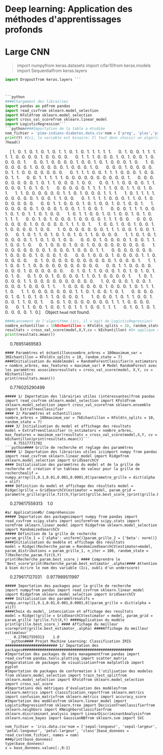 # Deep learning: Application des méthodes d'apprentissages profonds


# Large CNN 

> import numpyfrom keras.datasets
> import cifar10from keras.models 
> import Sequentialfrom keras.layers 



```python import Densefrom keras.layers 
import Dropoutfrom keras.layers ```



```python
####Chargement des librairies 
import pandas as pdfrom pandas 
import read_csvfrom sklearn.model_selection
import KFoldfrom sklearn.model_selection 
import cross_val_scorefrom sklearn.linear_model 
import LogisticRegression```
```python####Importation de la table a étudiée
nom_fichier = 'pima-indians-diabetes.data.csv'nom = ['preg', 'plas','pres', 'skin','test', 'mass', 'pedi', 'age', 'class']table = read_csv(nom_fichier, names = nom) #Transformation du fichier importé en "dataframe"tableau = table.values #On récupere les valeurs de la tableX = tableau[:, 0:8] #On prend toute les colonnes (ici de 0 jusqu'à la huitième incluse (pas la 9 qui correspond à la 8 ici)). On définie ainsi les variables explicativesY = tableau[:,8] #On prend la neuvième colonnes pour définir la variable à expliquer
print(Y) #Ici, la variable est binaire: Il faut donc choisir un algorithme adaptée
?head()

```
    [ 1.  0.  1.  0.  1.  0.  1.  0.  1.  1.  0.  1.  0.  1.  1.  1.  1.  1.      0.  1.  0.  0.  1.  1.  1.  1.  1.  0.  0.  0.  0.  1.  0.  0.  0.  0.      0.  1.  1.  1.  0.  0.  0.  1.  0.  1.  0.  0.  1.  0.  0.  0.  0.  1.      0.  0.  1.  0.  0.  0.  0.  1.  0.  0.  1.  0.  1.  0.  0.  0.  1.  0.      1.  0.  0.  0.  0.  0.  1.  0.  0.  0.  0.  0.  1.  0.  0.  0.  1.  0.      0.  0.  0.  1.  0.  0.  0.  0.  0.  1.  1.  0.  0.  0.  0.  0.  0.  0.      0.  1.  1.  1.  0.  0.  1.  1.  1.  0.  0.  0.  1.  0.  0.  0.  1.  1.      0.  0.  1.  1.  1.  1.  1.  0.  0.  0.  0.  0.  0.  0.  0.  0.  0.  1.      0.  0.  0.  0.  0.  0.  0.  0.  1.  0.  1.  1.  0.  0.  0.  1.  0.  0.      0.  0.  1.  1.  0.  0.  0.  0.  1.  1.  0.  0.  0.  1.  0.  1.  0.  1.      0.  0.  0.  0.  0.  1.  1.  1.  1.  1.  0.  0.  1.  1.  0.  1.  0.  1.      1.  1.  0.  0.  0.  0.  0.  0.  1.  1.  0.  1.  0.  0.  0.  1.  1.  1.      1.  0.  1.  1.  1.  1.  0.  0.  0.  0.  0.  1.  0.  0.  1.  1.  0.  0.      0.  1.  1.  1.  1.  0.  0.  0.  1.  1.  0.  1.  0.  0.  0.  0.  0.  0.      0.  0.  1.  1.  0.  0.  0.  1.  0.  1.  0.  0.  1.  0.  1.  0.  0.  1.      1.  0.  0.  0.  0.  0.  1.  0.  0.  0.  1.  0.  0.  1.  1.  0.  0.  1.      0.  0.  0.  1.  1.  1.  0.  0.  1.  0.  1.  0.  1.  1.  0.  1.  0.  0.      1.  0.  1.  1.  0.  0.  1.  0.  1.  0.  0.  1.  0.  1.  0.  1.  1.  1.      0.  0.  1.  0.  1.  0.  0.  0.  1.  0.  0.  0.  0.  1.  1.  1.  0.  0.      0.  0.  0.  0.  0.  0.  0.  1.  0.  0.  0.  0.  0.  1.  1.  1.  0.  1.      1.  0.  0.  1.  0.  0.  1.  0.  0.  1.  1.  0.  0.  0.  0.  1.  0.  0.      1.  0.  0.  0.  0.  0.  0.  0.  1.  1.  1.  0.  0.  1.  0.  0.  1.  0.      0.  1.  0.  1.  1.  0.  1.  0.  1.  0.  1.  0.  1.  1.  0.  0.  0.  0.      1.  1.  0.  1.  0.  1.  0.  0.  0.  0.  1.  1.  0.  1.  0.  1.  0.  0.      0.  0.  0.  1.  0.  0.  0.  0.  1.  0.  0.  1.  1.  1.  0.  0.  1.  0.      0.  1.  0.  0.  0.  1.  0.  0.  1.  0.  0.  0.  0.  0.  0.  0.  0.  0.      1.  0.  0.  0.  0.  0.  0.  0.  1.  0.  0.  0.  1.  0.  0.  0.  1.  1.      0.  0.  0.  0.  0.  0.  0.  1.  0.  0.  0.  0.  1.  0.  0.  0.  1.  0.      0.  0.  1.  0.  0.  0.  1.  0.  0.  0.  0.  1.  1.  0.  0.  0.  0.  0.      0.  1.  0.  0.  0.  0.  0.  0.  0.  0.  0.  0.  0.  1.  0.  0.  0.  1.      1.  1.  1.  0.  0.  1.  1.  0.  0.  0.  0.  0.  0.  0.  0.  0.  0.  0.      0.  0.  1.  1.  0.  0.  0.  0.  0.  0.  0.  1.  0.  0.  0.  0.  0.  0.      0.  1.  0.  1.  1.  0.  0.  0.  1.  0.  1.  0.  1.  0.  1.  0.  1.  0.      0.  1.  0.  0.  1.  0.  0.  0.  0.  1.  1.  0.  1.  0.  0.  0.  0.  1.      1.  0.  1.  0.  0.  0.  1.  1.  0.  0.  0.  0.  0.  0.  0.  0.  0.  0.      1.  0.  0.  0.  0.  1.  0.  0.  1.  0.  0.  0.  1.  0.  0.  0.  1.  1.      1.  0.  0.  0.  0.  0.  0.  1.  0.  0.  0.  1.  0.  1.  1.  1.  1.  0.      1.  1.  0.  0.  0.  0.  0.  0.  0.  1.  1.  0.  1.  0.  0.  1.  0.  1.      0.  0.  0.  0.  0.  1.  0.  1.  0.  1.  0.  1.  1.  0.  0.  0.  0.  1.      1.  0.  0.  0.  1.  0.  1.  1.  0.  0.  1.  0.  0.  1.  1.  0.  0.  1.      0.  0.  1.  0.  0.  0.  0.  0.  0.  0.  1.  1.  1.  0.  0.  0.  0.  0.      0.  1.  1.  0.  0.  1.  0.  0.  1.  0.  1.  1.  1.  0.  0.  1.  1.  1.      0.  1.  0.  1.  0.  1.  0.  0.  0.  0.  1.  0.]    Object `head` not found.    
    
```python
####Lancement de l'algorithme (ici, il s'agit de LogicticRegression)
nombre_echantillon = 10kEchantillon = KFold(n_splits = 10, random_state = 7)#On crée 10 echantillons icimodel = LogisticRegression()
resultats = cross_val_score(model,X,Y,cv = kEchantillon) #On applique ces echantillons à notre jeu de données
print(resultats.mean())

```
    0.76951469583    
```python### Lancement de l'algorithme (RandomForest)from sklearn.model_selection import cross_val_scorefrom sklearn.ensemble import RandomForestClassifier  #Importation du classifier RandomForest de l'emsemble des classifiers
#### Paramètres et échantillonsnombre_arbres = 100maximum_var = 3KEchantillon = KFold(n_splits = 10, random_state = 7)
####Initialisation du modelmodel = RandomForestClassifier(n_estimators = nombre_arbres, max_features = maximum_var) # Model RandomForest avec les paramètres associéesresultats = cross_val_score(model, X,Y, cv = KEchantillon)
print(resultats.mean())
```
    0.776025290499    
```python#### Lancement de l'algorithme (ExtraTreesClassifier)
##### 1/ Importation des librairies utiles (intéressantes)from pandas import read_csvfrom sklearn.model_selection import KFoldfrom sklearn.model_selection import cross_val_scorefrom sklearn.ensemble import ExtraTreesClassifier
#### 2/ Paramètres et echantillions
nombre_arbres = 100maximum_var = 7kEchantillon = KFold(n_splits = 10, random_state = 7)
#### 3/ Initialisation du model et affichage des résultats
model = ExtraTreesClassifier (n_estimators = nombre_arbres, max_features = maximum_var)resultats = cross_val_score(model,X,Y, cv = kEchantillon)print(resultats.mean())```
    0.75517771702    
```python#### Grille de recherche et reglage des paramètres
##### 1/ Importation des librairies utiles iciimport numpy from pandas import read_csvfrom sklearn.linear_model import Ridgefrom sklearn.model_selection import GridSearchCV
#### Initialisation des paramètres du model et de la grille de recherche et création d'un tableau de valeur pour la grille de recherchealif = numpy.array([1,0.1,0.01,0.001,0.0001,0])parametre_grille = dict(alpha = alif)
#### Définition du model et affichage des résultats model = Ridge()grille = GridSearchCV(estimator = model, param_grid = parametre_grille)grille.fit(X,Y)print(grille.best_score_)print(grille.best_estimator_.alpha)
```
    0.279617559313    1.0    
```python#### Méthode1: Reglage de l'algorithme pour la méthode "Aléatoire"
#a/ Application#b/ Compréhension
##### Importation des packagesimport numpy from pandas import read_csvfrom scipy.stats import uniformfrom scipy.stats import normfrom sklearn.linear_model import Ridgefrom sklearn.model_selection import RandomizedSearchCV
##### Définition de la grille de recherche
param_grille_1 = {'alpha': uniform()}param_grille_2 = {'beta': norm()}
####Initialisation du modèle et affichage des résultats
model = Ridge()Recherche_param = RandomizedSearchCV(estimator=model, param_distributions = param_grille_1, n_iter = 100, random_state = 7)Recherche_param.fit(X,Y)
print(Recherche_param.best_score_) #### Comprendre le "Best_score"print(Recherche_param.best_estimator_.alpha)#### Attention à bien écrire le nom des variable (Ici, oubli d'un underscore)
```
    0.279617127031    0.977989511997    
```python#### Méthode2: Reglage de l'algorithme pour la méthode "de la grille de recherche"
##### Importation des packages pour la grille de recherche
import numpyfrom pandas import read_csvfrom sklearn.linear_model import Ridgefrom sklearn.model_selection import GridSearchCV
#### Initialisation des paramètresalifs = numpy.array([1,0.1,0.01,0.001,0.0001,0])param_grille = dict(alpha = alif)
####Choix du model, intenciation et affichage des resultats
model = Ridge()grille = GridSearchCV(estimator = model, param_grid = param_grille )grille.fit(X,Y) ####Application du modèle
print(grille.best_score_) #### Affichage du meilleur scoreprint(grille.best_estimator_.alpha) ####Affichage du meilleur estimateur```
    0.279617559313    1.0    
```python#### Projet Machine Learning: Classification IRIS
######################## 1/ Importation des packages###################################################
#Importation des packages de data managementfrom pandas import read_csvfrom pandas.tools.plotting import scatter_matrix
#Imporatation de packages de visualisationfrom matplotlib import pyplot
#Importation de packages de conformation à l'utilisation des modeles
from sklearn.model_selection import train_test_splitfrom sklearn.model_selection import KFoldfrom sklearn.model_selection import cross_val_score
#Importations des métriques d'évaluation des modèlesfrom sklearn.metrics import classification_reportfrom sklearn.metrics import confusion_matrixfrom sklearn.metrics import accuracy_score
#Importation des modèlesfrom sklearn.linear_model import LogisticRegressionfrom sklearn.tree import DecisionTreeClassifierfrom sklearn.neighbors import KNeighborsClassifierfrom sklearn.discriminant_analysis import LinearDiscriminantAnalysisfrom sklearn.naive_bayes import GaussianNBfrom sklearn.svm import SVC
```
```python########### 2/ Chargement des données de la base IRIS   ############################################
nom_fichier = 'iris.data.csv'nom = ['sepal-longueur', 'sepal-largeur', 'petal-longueur', 'petal-largeur', 'class']base_donnees = read_csv(nom_fichier, names = nom)
###print(base_donnees)
type(base_donnees)
x = base_donnees.values[:,0:1]
```
```python
```
